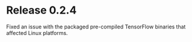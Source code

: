 # Release 0.2.4

Fixed an issue with the packaged pre-compiled TensorFlow binaries that
affected Linux platforms.
